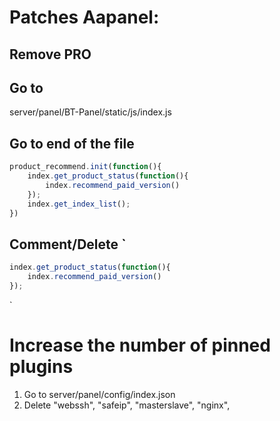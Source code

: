 # Patches Aapanel:
## Remove PRO

## Go to 
server/panel/BT-Panel/static/js/index.js

## Go to end of the file
``` javascript
product_recommend.init(function(){
    index.get_product_status(function(){
        index.recommend_paid_version()
    });
    index.get_index_list();
})
```
## Comment/Delete `
``` javascript
index.get_product_status(function(){
	index.recommend_paid_version()
});
```
`
# Increase the number of pinned plugins
1) Go to server/panel/config/index.json
2) Delete "webssh", "safeip", "masterslave", "nginx",